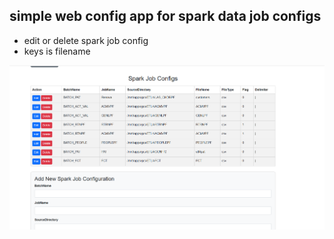 ## simple web config app for spark data job configs

- edit or delete spark job config
- keys is filename

![alt text](image.png)